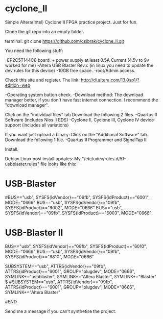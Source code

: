 # cyclone_II
Simple Altera(Intel) Cyclone II FPGA practice project. Just for fun.

Clone the git repo into an empty folder.

terminal:
git clone https://github.com/csibrak/cyclone_II.git

You need the following stuff:

-EP2C5T144C8 board. + power supply at least 0.5A Current  (4.5v to 9v worked for me)
-Altera USB Blaster Rev.c (in linux you need to update the dev rules for this device)
-10GB free space.
-root/Admin access.

Check this site and register.
The link:
http://dl.altera.com/13.0sp1/?edition=web

-Operating system button check.
-Download method: The download manager better, if you don't have fast internet connection. I recommend the "download manager".

Click on the "individual files" tab
Download the following 2 files.
-Quartus II Software (includes Nios II EDS) 
-Cyclone II, Cyclone III, Cyclone IV device support (includes all variations)

If you want just upload a binary:
Click on the "Additional Software" tab.
Download the following 1 file.
-Quartus II Programmer and SignalTap II

Install.

Debian Linux post install updates:
My "/etc/udev/rules.d/51-usbblaster.rules" file looks like this:

# USB-Blaster
#BUS=="usb", SYSFS{idVendor}=="09fb", SYSFS{idProduct}=="6001", MODE="0666"
BUS=="usb", SYSFS{idVendor}=="09fb", SYSFS{idProduct}=="6002", MODE="0666"
BUS=="usb", SYSFS{idVendor}=="09fb", SYSFS{idProduct}=="6003", MODE="0666"

# USB-Blaster II

BUS=="usb", SYSFS{idVendor}=="09fb", SYSFS{idProduct}=="6010", MODE="0666"
BUS=="usb", SYSFS{idVendor}=="09fb", SYSFS{idProduct}=="6810", MODE="0666"

SUBSYSTEM=="usb", ATTRS{idVendor}=="09fb", ATTRS{idProduct}=="6001", GROUP="plugdev", MODE="0666", SYMLINK+="usbblaster", SYMLINK+="Altera Blaster", SYMLINK+="Blaster" $
#SUBSYSTEM=="usb", ATTRS{idVendor}=="09fb", ATTRS{idProduct}=="6001", GROUP="plugdev", MODE="0666", SYMLINK+="Altera Blaster"

#END

Send me a message if you can't synthetise the project.

